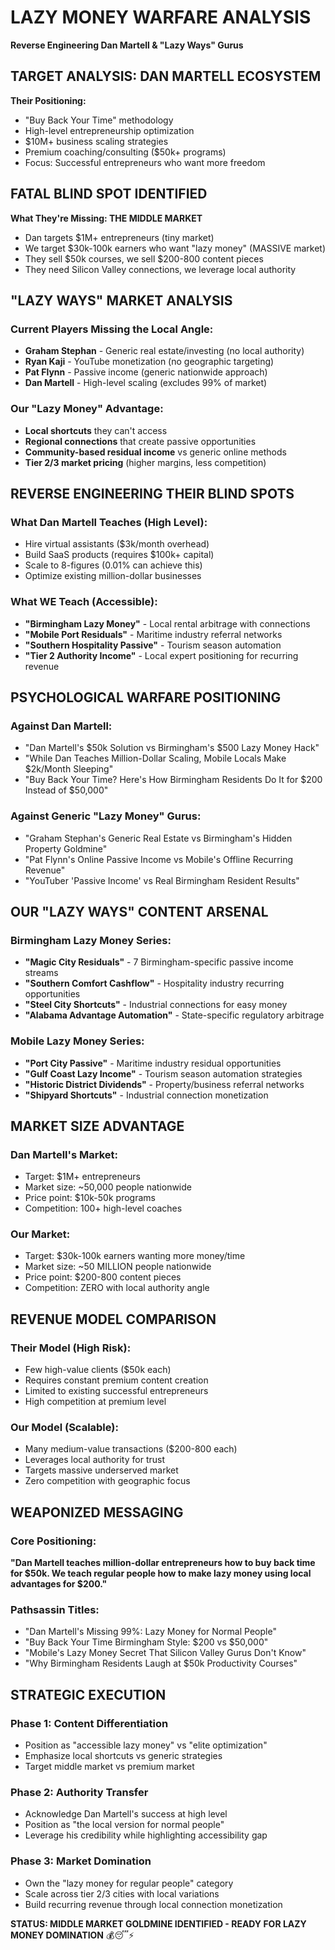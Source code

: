 # LAZY MONEY WARFARE ANALYSIS
**Reverse Engineering Dan Martell & "Lazy Ways" Gurus**

## TARGET ANALYSIS: DAN MARTELL ECOSYSTEM
**Their Positioning:**
- "Buy Back Your Time" methodology
- High-level entrepreneurship optimization
- $10M+ business scaling strategies
- Premium coaching/consulting ($50k+ programs)
- Focus: Successful entrepreneurs who want more freedom

## FATAL BLIND SPOT IDENTIFIED
**What They're Missing: THE MIDDLE MARKET**
- Dan targets $1M+ entrepreneurs (tiny market)
- We target $30k-100k earners who want "lazy money" (MASSIVE market)
- They sell $50k courses, we sell $200-800 content pieces
- They need Silicon Valley connections, we leverage local authority

## "LAZY WAYS" MARKET ANALYSIS
### Current Players Missing the Local Angle:
- **Graham Stephan** - Generic real estate/investing (no local authority)
- **Ryan Kaji** - YouTube monetization (no geographic targeting)  
- **Pat Flynn** - Passive income (generic nationwide approach)
- **Dan Martell** - High-level scaling (excludes 99% of market)

### Our "Lazy Money" Advantage:
- **Local shortcuts** they can't access
- **Regional connections** that create passive opportunities
- **Community-based residual income** vs generic online methods
- **Tier 2/3 market pricing** (higher margins, less competition)

## REVERSE ENGINEERING THEIR BLIND SPOTS

### What Dan Martell Teaches (High Level):
- Hire virtual assistants ($3k/month overhead)
- Build SaaS products (requires $100k+ capital)
- Scale to 8-figures (0.01% can achieve this)
- Optimize existing million-dollar businesses

### What WE Teach (Accessible):
- **"Birmingham Lazy Money"** - Local rental arbitrage with connections
- **"Mobile Port Residuals"** - Maritime industry referral networks  
- **"Southern Hospitality Passive"** - Tourism season automation
- **"Tier 2 Authority Income"** - Local expert positioning for recurring revenue

## PSYCHOLOGICAL WARFARE POSITIONING

### Against Dan Martell:
- "Dan Martell's $50k Solution vs Birmingham's $500 Lazy Money Hack"
- "While Dan Teaches Million-Dollar Scaling, Mobile Locals Make $2k/Month Sleeping"
- "Buy Back Your Time? Here's How Birmingham Residents Do It for $200 Instead of $50,000"

### Against Generic "Lazy Money" Gurus:
- "Graham Stephan's Generic Real Estate vs Birmingham's Hidden Property Goldmine"
- "Pat Flynn's Online Passive Income vs Mobile's Offline Recurring Revenue"
- "YouTuber 'Passive Income' vs Real Birmingham Resident Results"

## OUR "LAZY WAYS" CONTENT ARSENAL

### Birmingham Lazy Money Series:
- **"Magic City Residuals"** - 7 Birmingham-specific passive income streams
- **"Southern Comfort Cashflow"** - Hospitality industry recurring opportunities
- **"Steel City Shortcuts"** - Industrial connections for easy money
- **"Alabama Advantage Automation"** - State-specific regulatory arbitrage

### Mobile Lazy Money Series:
- **"Port City Passive"** - Maritime industry residual opportunities
- **"Gulf Coast Lazy Income"** - Tourism season automation strategies
- **"Historic District Dividends"** - Property/business referral networks
- **"Shipyard Shortcuts"** - Industrial connection monetization

## MARKET SIZE ADVANTAGE

### Dan Martell's Market:
- Target: $1M+ entrepreneurs
- Market size: ~50,000 people nationwide
- Price point: $10k-50k programs
- Competition: 100+ high-level coaches

### Our Market:
- Target: $30k-100k earners wanting more money/time
- Market size: ~50 MILLION people nationwide  
- Price point: $200-800 content pieces
- Competition: ZERO with local authority angle

## REVENUE MODEL COMPARISON

### Their Model (High Risk):
- Few high-value clients ($50k each)
- Requires constant premium content creation
- Limited to existing successful entrepreneurs
- High competition at premium level

### Our Model (Scalable):
- Many medium-value transactions ($200-800 each)
- Leverages local authority for trust
- Targets massive underserved market
- Zero competition with geographic focus

## WEAPONIZED MESSAGING

### Core Positioning:
**"Dan Martell teaches million-dollar entrepreneurs how to buy back time for $50k. We teach regular people how to make lazy money using local advantages for $200."**

### Pathsassin Titles:
- "Dan Martell's Missing 99%: Lazy Money for Normal People"
- "Buy Back Your Time Birmingham Style: $200 vs $50,000"
- "Mobile's Lazy Money Secret That Silicon Valley Gurus Don't Know"
- "Why Birmingham Residents Laugh at $50k Productivity Courses"

## STRATEGIC EXECUTION

### Phase 1: Content Differentiation
- Position as "accessible lazy money" vs "elite optimization"
- Emphasize local shortcuts vs generic strategies
- Target middle market vs premium market

### Phase 2: Authority Transfer
- Acknowledge Dan Martell's success at high level
- Position as "the local version for normal people"
- Leverage his credibility while highlighting accessibility gap

### Phase 3: Market Domination
- Own the "lazy money for regular people" category
- Scale across tier 2/3 cities with local variations
- Build recurring revenue through local connection monetization

**STATUS: MIDDLE MARKET GOLDMINE IDENTIFIED - READY FOR LAZY MONEY DOMINATION** 💰😴⚡